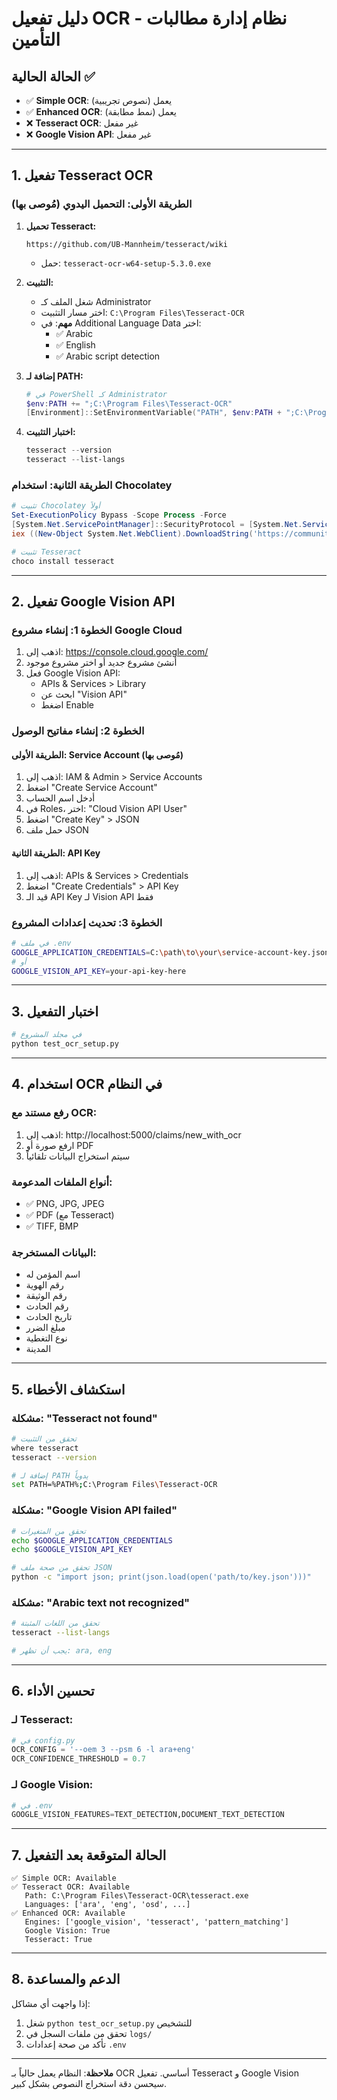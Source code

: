 # دليل تفعيل OCR - نظام إدارة مطالبات التأمين

## الحالة الحالية ✅
- ✅ **Simple OCR**: يعمل (نصوص تجريبية)
- ✅ **Enhanced OCR**: يعمل (نمط مطابقة)
- ❌ **Tesseract OCR**: غير مفعل
- ❌ **Google Vision API**: غير مفعل

---

## 1. تفعيل Tesseract OCR

### الطريقة الأولى: التحميل اليدوي (مُوصى بها)

1. **تحميل Tesseract:**
   ```
   https://github.com/UB-Mannheim/tesseract/wiki
   ```
   - حمل: `tesseract-ocr-w64-setup-5.3.0.exe`

2. **التثبيت:**
   - شغل الملف كـ Administrator
   - اختر مسار التثبيت: `C:\Program Files\Tesseract-OCR`
   - **مهم**: في Additional Language Data اختر:
     - ✅ Arabic
     - ✅ English
     - ✅ Arabic script detection

3. **إضافة لـ PATH:**
   ```powershell
   # في PowerShell كـ Administrator
   $env:PATH += ";C:\Program Files\Tesseract-OCR"
   [Environment]::SetEnvironmentVariable("PATH", $env:PATH + ";C:\Program Files\Tesseract-OCR", "Machine")
   ```

4. **اختبار التثبيت:**
   ```powershell
   tesseract --version
   tesseract --list-langs
   ```

### الطريقة الثانية: استخدام Chocolatey

```powershell
# تثبيت Chocolatey أولاً
Set-ExecutionPolicy Bypass -Scope Process -Force
[System.Net.ServicePointManager]::SecurityProtocol = [System.Net.ServicePointManager]::SecurityProtocol -bor 3072
iex ((New-Object System.Net.WebClient).DownloadString('https://community.chocolatey.org/install.ps1'))

# تثبيت Tesseract
choco install tesseract
```

---

## 2. تفعيل Google Vision API

### الخطوة 1: إنشاء مشروع Google Cloud

1. اذهب إلى: https://console.cloud.google.com/
2. أنشئ مشروع جديد أو اختر مشروع موجود
3. فعل Google Vision API:
   - APIs & Services > Library
   - ابحث عن "Vision API"
   - اضغط Enable

### الخطوة 2: إنشاء مفاتيح الوصول

#### الطريقة الأولى: Service Account (مُوصى بها)

1. اذهب إلى: IAM & Admin > Service Accounts
2. اضغط "Create Service Account"
3. أدخل اسم الحساب
4. في Roles، اختر: "Cloud Vision API User"
5. اضغط "Create Key" > JSON
6. حمل ملف JSON

#### الطريقة الثانية: API Key

1. اذهب إلى: APIs & Services > Credentials
2. اضغط "Create Credentials" > API Key
3. قيد الـ API Key لـ Vision API فقط

### الخطوة 3: تحديث إعدادات المشروع

```bash
# في ملف .env
GOOGLE_APPLICATION_CREDENTIALS=C:\path\to\your\service-account-key.json
# أو
GOOGLE_VISION_API_KEY=your-api-key-here
```

---

## 3. اختبار التفعيل

```bash
# في مجلد المشروع
python test_ocr_setup.py
```

---

## 4. استخدام OCR في النظام

### رفع مستند مع OCR:
1. اذهب إلى: http://localhost:5000/claims/new_with_ocr
2. ارفع صورة أو PDF
3. سيتم استخراج البيانات تلقائياً

### أنواع الملفات المدعومة:
- ✅ PNG, JPG, JPEG
- ✅ PDF (مع Tesseract)
- ✅ TIFF, BMP

### البيانات المستخرجة:
- اسم المؤمن له
- رقم الهوية
- رقم الوثيقة
- رقم الحادث
- تاريخ الحادث
- مبلغ الضرر
- نوع التغطية
- المدينة

---

## 5. استكشاف الأخطاء

### مشكلة: "Tesseract not found"
```bash
# تحقق من التثبيت
where tesseract
tesseract --version

# إضافة لـ PATH يدوياً
set PATH=%PATH%;C:\Program Files\Tesseract-OCR
```

### مشكلة: "Google Vision API failed"
```bash
# تحقق من المتغيرات
echo $GOOGLE_APPLICATION_CREDENTIALS
echo $GOOGLE_VISION_API_KEY

# تحقق من صحة ملف JSON
python -c "import json; print(json.load(open('path/to/key.json')))"
```

### مشكلة: "Arabic text not recognized"
```bash
# تحقق من اللغات المثبتة
tesseract --list-langs

# يجب أن تظهر: ara, eng
```

---

## 6. تحسين الأداء

### لـ Tesseract:
```python
# في config.py
OCR_CONFIG = '--oem 3 --psm 6 -l ara+eng'
OCR_CONFIDENCE_THRESHOLD = 0.7
```

### لـ Google Vision:
```python
# في .env
GOOGLE_VISION_FEATURES=TEXT_DETECTION,DOCUMENT_TEXT_DETECTION
```

---

## 7. الحالة المتوقعة بعد التفعيل

```
✅ Simple OCR: Available
✅ Tesseract OCR: Available
   Path: C:\Program Files\Tesseract-OCR\tesseract.exe
   Languages: ['ara', 'eng', 'osd', ...]
✅ Enhanced OCR: Available
   Engines: ['google_vision', 'tesseract', 'pattern_matching']
   Google Vision: True
   Tesseract: True
```

---

## 8. الدعم والمساعدة

إذا واجهت أي مشاكل:
1. شغل `python test_ocr_setup.py` للتشخيص
2. تحقق من ملفات السجل في `logs/`
3. تأكد من صحة إعدادات `.env`

---

**ملاحظة**: النظام يعمل حالياً بـ OCR أساسي. تفعيل Tesseract و Google Vision سيحسن دقة استخراج النصوص بشكل كبير.